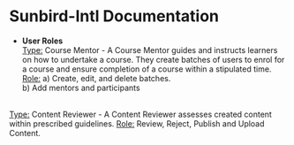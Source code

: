 # Sunbird-Intl Documentation

- <b>User Roles</b>  
<u>Type:</u> Course Mentor - A Course Mentor guides and instructs learners on how to undertake a course. They create batches of users to enrol for a course and ensure completion of a course within a stipulated time.  
<u>Role:</u> a) Create, edit, and delete batches. <br/> b) Add mentors and participants  

<br/>
<u>Type:</u> Content Reviewer - A Content Reviewer assesses created content within prescribed guidelines.  
<u>Role:</u> Review, Reject, Publish and Upload Content.  

<br/>
